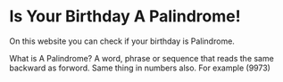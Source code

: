 # Is Your Birthday A Palindrome! #
On this website you can check if your birthday is Palindrome.

What is A Palindrome? A word, phrase or sequence that reads the same backward as forword. Same thing in numbers also.
For example (9973)
